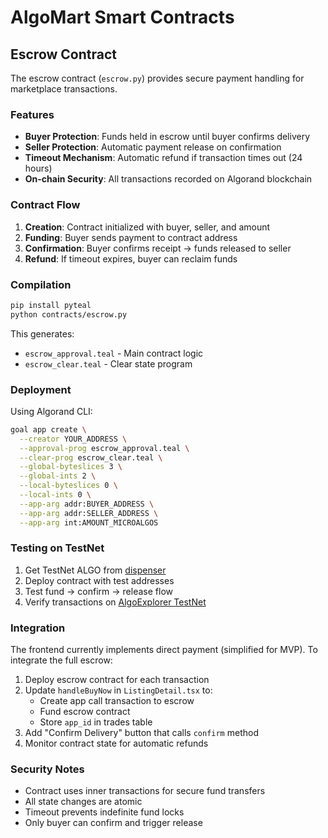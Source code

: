 # AlgoMart Smart Contracts

## Escrow Contract

The escrow contract (`escrow.py`) provides secure payment handling for marketplace transactions.

### Features

- **Buyer Protection**: Funds held in escrow until buyer confirms delivery
- **Seller Protection**: Automatic payment release on confirmation
- **Timeout Mechanism**: Automatic refund if transaction times out (24 hours)
- **On-chain Security**: All transactions recorded on Algorand blockchain

### Contract Flow

1. **Creation**: Contract initialized with buyer, seller, and amount
2. **Funding**: Buyer sends payment to contract address
3. **Confirmation**: Buyer confirms receipt → funds released to seller
4. **Refund**: If timeout expires, buyer can reclaim funds

### Compilation

```bash
pip install pyteal
python contracts/escrow.py
```

This generates:
- `escrow_approval.teal` - Main contract logic
- `escrow_clear.teal` - Clear state program

### Deployment

Using Algorand CLI:

```bash
goal app create \
  --creator YOUR_ADDRESS \
  --approval-prog escrow_approval.teal \
  --clear-prog escrow_clear.teal \
  --global-byteslices 3 \
  --global-ints 2 \
  --local-byteslices 0 \
  --local-ints 0 \
  --app-arg addr:BUYER_ADDRESS \
  --app-arg addr:SELLER_ADDRESS \
  --app-arg int:AMOUNT_MICROALGOS
```

### Testing on TestNet

1. Get TestNet ALGO from [dispenser](https://bank.testnet.algorand.network/)
2. Deploy contract with test addresses
3. Test fund → confirm → release flow
4. Verify transactions on [AlgoExplorer TestNet](https://testnet.algoexplorer.io/)

### Integration

The frontend currently implements direct payment (simplified for MVP). To integrate the full escrow:

1. Deploy escrow contract for each transaction
2. Update `handleBuyNow` in `ListingDetail.tsx` to:
   - Create app call transaction to escrow
   - Fund escrow contract
   - Store `app_id` in trades table
3. Add "Confirm Delivery" button that calls `confirm` method
4. Monitor contract state for automatic refunds

### Security Notes

- Contract uses inner transactions for secure fund transfers
- All state changes are atomic
- Timeout prevents indefinite fund locks
- Only buyer can confirm and trigger release
